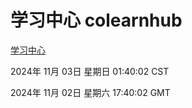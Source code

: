 # 学习中心 colearnhub
[学习中心](http://219.139.197.74:56308/colearnhub/)

2024年 11月 03日 星期日 01:40:02 CST

2024年 11月 02日 星期六 17:40:02 GMT

